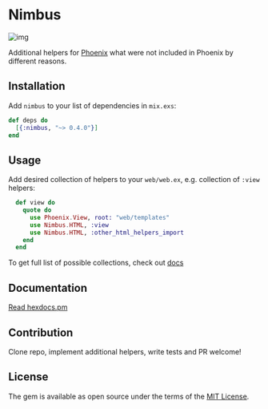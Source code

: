 # Nimbus

![img](http://res.cloudinary.com/dtoqqxqjv/image/upload/v1478696478/dubious_dolls_9_v5y9dz.jpg)

Additional helpers for [Phoenix](https://github.com/phoenixframework/phoenix) what were not included in Phoenix by different reasons.

## Installation
Add `nimbus` to your list of dependencies in `mix.exs`:

  ```elixir
  def deps do
    [{:nimbus, "~> 0.4.0"}]
  end
  ```

## Usage

Add desired collection of helpers to your `web/web.ex`, e.g. collection of `:view` helpers:

```elixir
  def view do
    quote do
      use Phoenix.View, root: "web/templates"
      use Nimbus.HTML, :view
      use Nimbus.HTML, :other_html_helpers_import
    end
  end
```

To get full list of possible collections, check out [docs](https://hexdocs.pm/nimbus/Nimbus.HTML.html#content)

## Documentation

  [Read hexdocs.pm](https://hexdocs.pm/nimbus/api-reference.html)
  
## Contribution

Clone repo, implement additional helpers, write tests and PR welcome!

## License

The gem is available as open source under the terms of the [MIT License](http://opensource.org/licenses/MIT).
